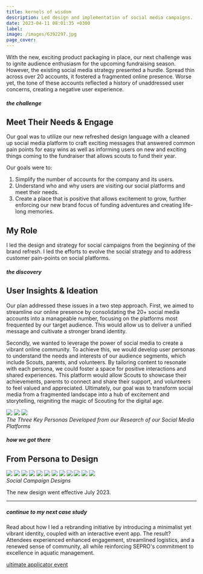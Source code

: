 ```yaml
---
title: kernels of wisdom
description: Led design and implementation of social media campaigns.
date: 2023-04-11 08:01:35 +0300
label:
image: /images/6392297.jpg
page_cover:
---
```


With the new, exciting product packaging in place, our next challenge was to ignite audience enthusiasm for the upcoming fundraising season. However, the existing social media strategy presented a hurdle. Spread thin across over 20 accounts, it fostered a fragmented online presence. Worse yet, the tone of these accounts reflected a history of unaddressed user concerns, creating a negative user experience.


##### the challenge
## Meet Their Needs & Engage
Our goal was to utilize our new refreshed design language with a cleaned up social media platform to craft exciting messages that answered common pain points for easy wins as well as informing users on new and exciting things coming to the fundraiser that allows scouts to fund their year. 

Our goals were to:
1. Simplify the number of accounts for the company and its users.  
2. Understand who and why users are visiting our social platforms and meet their needs. 
3. Create a place that is positive that allows excitement to grow, further enforcing our new brand focus of funding adventures and creating life-long memories.
 
## My Role
I led the design and strategy for social campaigns from the beginning of the brand refresh. I led the efforts to evolve the social strategy and to address customer pain-points on social platforms. 

##### the discovery
## User Insights & Ideation
Our plan addressed these issues in a two step approach. First, we aimed to streamline our online presence by consolidating the 20+ social media accounts into a manageable number, focusing on the platforms most frequented by our target audience. This would allow us to deliver a unified message and cultivate a stronger brand identity.

Secondly, we wanted to leverage the power of social media to create a vibrant online community. To achieve this, we would develop user personas to understand the needs and interests of our audience segments, which include Scouts, parents, and volunteers. By tailoring content to resonate with each persona, we could foster a space for positive interactions and shared experiences. This platform would allow Scouts to showcase their achievements, parents to connect and share their support, and volunteers to feel valued and appreciated. Ultimately, our goal was to transform social media from a fragmented landscape into a hub of excitement and storytelling, reigniting the magic of Scouting for the digital age.

<div class="page__gallery__wrapper">
  <div class="page__gallery__images">
    <img src= /images/triple.jpg loading="lazy">
    <img src= /images/te-promo.png loading="lazy">
    <img src= /images/te-faq.jpg loading="lazy">
  </div>
  <em>The Three Key Personas Developed from our Research of our Social Media Platforms</em>
</div>


##### how we got there
## From Persona to Design

<div class="page__gallery__wrapper">
  <div class="page__gallery__images">
    <img src= /images/triple.jpg loading="lazy">
    <img src= /images/te-promo.png loading="lazy">
    <img src= /images/te-faq.jpg loading="lazy">
    <img src= /images/grayson.jpg loading="lazy">
    <img src= /images/te-adventure.png loading="lazy">
    <img src= /images/te-code.jpg loading="lazy">
    <img src= /images/cheddarbundle.jpg loading="lazy">
    <img src= /images/te-lifestyle04.jpg loading="lazy">
    <img src= /images/ask.png loading="lazy">
    <img src= /images/console.png loading="lazy">
    <img src= /images/goals.png loading="lazy">
    <img src= /images/te-tips.jpg loading="lazy">
  </div>
  <em>Social Campaign Designs</em>
</div>

The new design went effective July 2023. 

---

##### continue to my next case study
Read about how I led a rebranding initiative by introducing a minimalist yet vibrant identity, coupled with an interactive event app. The result? Attendees experienced enhanced engagement, streamlined logistics, and a renewed sense of community, all while reinforcing SEPRO's commitment to excellence in aquatic management.

<a href="https://keilub.com/projects/2-steward/">ultimate applicator event</a>
